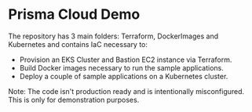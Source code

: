 # Prisma Cloud Demo

The repository has 3 main folders: Terraform, DockerImages and Kubernetes and contains IaC necessary to:

- Provision an EKS Cluster and Bastion EC2 instance via Terraform.
- Build Docker images necessary to run the sample applications.
- Deploy a couple of sample applications on a Kubernetes cluster.

Note: The code isn't production ready and is intentionally misconfigured. This is only for demonstration purposes.
